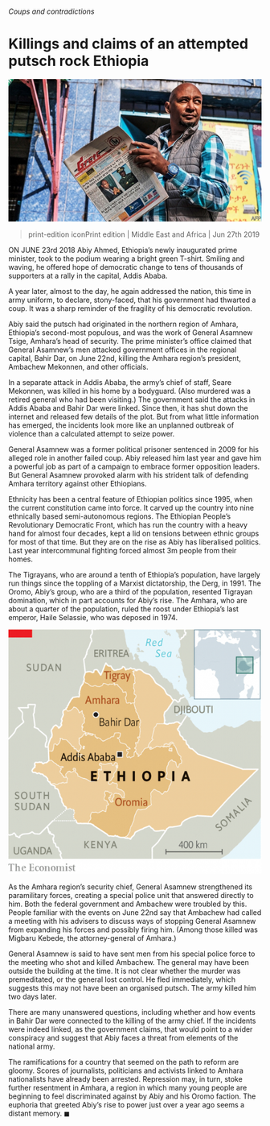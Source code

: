 ###### Coups and contradictions

# Killings and claims of an attempted putsch rock Ethiopia 

![image](images/20190629_map003.jpg) 

> print-edition iconPrint edition | Middle East and Africa | Jun 27th 2019 

ON JUNE 23rd 2018 Abiy Ahmed, Ethiopia’s newly inaugurated prime minister, took to the podium wearing a bright green T-shirt. Smiling and waving, he offered hope of democratic change to tens of thousands of supporters at a rally in the capital, Addis Ababa. 

A year later, almost to the day, he again addressed the nation, this time in army uniform, to declare, stony-faced, that his government had thwarted a coup. It was a sharp reminder of the fragility of his democratic revolution. 

Abiy said the putsch had originated in the northern region of Amhara, Ethiopia’s second-most populous, and was the work of General Asamnew Tsige, Amhara’s head of security. The prime minister’s office claimed that General Asamnew’s men attacked government offices in the regional capital, Bahir Dar, on June 22nd, killing the Amhara region’s president, Ambachew Mekonnen, and other officials. 

In a separate attack in Addis Ababa, the army’s chief of staff, Seare Mekonnen, was killed in his home by a bodyguard. (Also murdered was a retired general who had been visiting.) The government said the attacks in Addis Ababa and Bahir Dar were linked. Since then, it has shut down the internet and released few details of the plot. But from what little information has emerged, the incidents look more like an unplanned outbreak of violence than a calculated attempt to seize power. 

General Asamnew was a former political prisoner sentenced in 2009 for his alleged role in another failed coup. Abiy released him last year and gave him a powerful job as part of a campaign to embrace former opposition leaders. But General Asamnew provoked alarm with his strident talk of defending Amhara territory against other Ethiopians. 

Ethnicity has been a central feature of Ethiopian politics since 1995, when the current constitution came into force. It carved up the country into nine ethnically based semi-autonomous regions. The Ethiopian People’s Revolutionary Democratic Front, which has run the country with a heavy hand for almost four decades, kept a lid on tensions between ethnic groups for most of that time. But they are on the rise as Abiy has liberalised politics. Last year intercommunal fighting forced almost 3m people from their homes. 

The Tigrayans, who are around a tenth of Ethiopia’s population, have largely run things since the toppling of a Marxist dictatorship, the Derg, in 1991. The Oromo, Abiy’s group, who are a third of the population, resented Tigrayan domination, which in part accounts for Abiy’s rise. The Amhara, who are about a quarter of the population, ruled the roost under Ethiopia’s last emperor, Haile Selassie, who was deposed in 1974.  

![image](images/20190629_mam993.png) 

As the Amhara region’s security chief, General Asamnew strengthened its paramilitary forces, creating a special police unit that answered directly to him. Both the federal government and Ambachew were troubled by this. People familiar with the events on June 22nd say that Ambachew had called a meeting with his advisers to discuss ways of stopping General Asamnew from expanding his forces and possibly firing him. (Among those killed was Migbaru Kebede, the attorney-general of Amhara.) 

General Asamnew is said to have sent men from his special police force to the meeting who shot and killed Ambachew. The general may have been outside the building at the time. It is not clear whether the murder was premeditated, or the general lost control. He fled immediately, which suggests this may not have been an organised putsch. The army killed him two days later. 

There are many unanswered questions, including whether and how events in Bahir Dar were connected to the killing of the army chief. If the incidents were indeed linked, as the government claims, that would point to a wider conspiracy and suggest that Abiy faces a threat from elements of the national army. 

The ramifications for a country that seemed on the path to reform are gloomy. Scores of journalists, politicians and activists linked to Amhara nationalists have already been arrested. Repression may, in turn, stoke further resentment in Amhara, a region in which many young people are beginning to feel discriminated against by Abiy and his Oromo faction. The euphoria that greeted Abiy’s rise to power just over a year ago seems a distant memory. ◼ 

